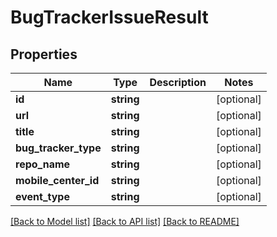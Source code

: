 # BugTrackerIssueResult

## Properties
Name | Type | Description | Notes
------------ | ------------- | ------------- | -------------
**id** | **string** |  | [optional] 
**url** | **string** |  | [optional] 
**title** | **string** |  | [optional] 
**bug_tracker_type** | **string** |  | [optional] 
**repo_name** | **string** |  | [optional] 
**mobile_center_id** | **string** |  | [optional] 
**event_type** | **string** |  | [optional] 

[[Back to Model list]](../README.md#documentation-for-models) [[Back to API list]](../README.md#documentation-for-api-endpoints) [[Back to README]](../README.md)



